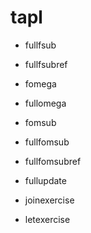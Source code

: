 # tapl

- fullfsub
- fullfsubref

- fomega
- fullomega

- fomsub
- fullfomsub
- fullfomsubref

- fullupdate

- joinexercise
- letexercise
